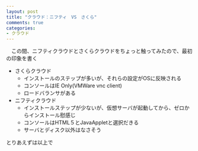 ```yaml
---
layout: post
title: "クラウド：ニフティ　VS　さくら"
comments: true
categories: 
- クラウド
---
```


　この間、ニフティクラウドとさくらクラウドをちょっと触ってみたので、最初の印象を書く

* さくらクラウド
    * インストールのステップが多いが、それらの設定がOSに反映される
    * コンソールはIE Only(VMWare vnc client)
    * ロードバランサがある
* ニフティクラウド
    * インストールステップが少ないが、仮想サーバが起動してから、ゼロからインストール慰感じ
    * コンソールはHTML５とJavaAppletと選択だきる
    * サーバとディスク以外はなさそう

とりあえずは以上で
